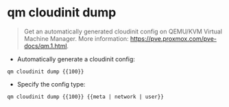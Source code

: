 # qm cloudinit dump

> Get an automatically generated cloudinit config on QEMU/KVM Virtual Machine Manager.
> More information: <https://pve.proxmox.com/pve-docs/qm.1.html>.

- Automatically generate a cloudinit config:

`qm cloudinit dump {{100}}`

- Specify the config type:

`qm cloudinit dump {{100}} {{meta | network | user}}`
